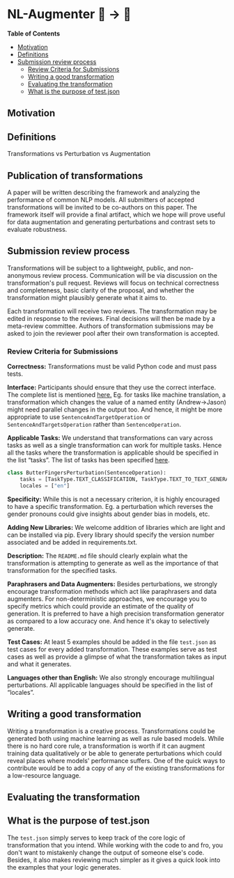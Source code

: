 # NL-Augmenter 🦎 → 🐍

**Table of Contents**
* [Motivation](#motivation)
* [Definitions](#definitions)
* [Submission review process](#submission-review-process)
    * [Review Criteria for Submissions](#review-criteria-for-submissions)
    * [Writing a good transformation](#Writing-a-good-transformation)
    * [Evaluating the transformation](#evaluating-the-transformation)
    * [What is the purpose of test.json](#What-is-the-purpose-of-test.json)

## Motivation

## Definitions
Transformations vs Perturbation vs Augmentation 

## Publication of transformations

A paper will be written describing the framework and analyzing the performance of common NLP models. All submitters of accepted transformations will be invited to be co-authors on this paper. The framework itself will provide a final artifact, which we hope will prove useful for data augmentation and generating perturbations and contrast sets to evaluate robustness. 

## Submission review process

Transformations will be subject to a lightweight, public, and non-anonymous review process. Communication will be via discussion on the transformation's pull request. Reviews will focus on technical correctness and completeness, basic clarity of the proposal, and whether the transformation might plausibly generate what it aims to.

Each transformation will receive two reviews. The transformation may be edited in response to the reviews. Final decisions will then be made by a meta-review committee. Authors of transformation submissions may be asked to join the reviewer pool after their own transformation is accepted.

### Review Criteria for Submissions
**Correctness:** Transformations must be valid Python code and must pass tests. 

**Interface:** Participants should ensure that they use the correct interface. The complete list is mentioned [here.](../interfaces) Eg. for tasks like machine translation, a transformation which changes the value of a named entity (Andrew->Jason) might need parallel changes in the output too. And hence, it might be more appropriate to use `SentenceAndTargetOperation` or `SentenceAndTargetsOperation` rather than `SentenceOperation`.

**Applicable Tasks:** We understand that transformations can vary across tasks as well as a single transformation can work for multiple tasks. Hence all the tasks where the transformation is applicable should be specified in the list “tasks”. The list of tasks has been specified [here](tasks/TaskTypes.py).
```python
class ButterFingersPerturbation(SentenceOperation):
    tasks = [TaskType.TEXT_CLASSIFICATION, TaskType.TEXT_TO_TEXT_GENERATION, TaskType.TEXT_TAGGING]
    locales = ["en"]
```

**Specificity:** While this is not a necessary criterion, it is highly encouraged to have a specific transformation. Eg. a perturbation which reverses the gender pronouns could give insights about gender bias in models, etc.

**Adding New Libraries:** We welcome addition of libraries which are light and can be installed via pip. Every library should specify the version number associated and be added in requirements.txt. 

**Description:** The `README.md` file should clearly explain what the transformation is attempting to generate as well as the importance of that transformation for the specified tasks.

**Paraphrasers and Data Augmenters:** Besides perturbations, we strongly encourage transformation methods which act like paraphrasers and data augmenters. For non-deterministic approaches, we encourage you to specify metrics which could provide an estimate of the quality of generation. It is preferred to have a high precision transformation generator as compared to a low accuracy one. And hence it's okay to selectively generate.
 
**Test Cases:** At least 5 examples should be added in the file `test.json` as test cases for every added transformation. These examples serve as test cases as well as provide a glimpse of what the transformation takes as input and what it generates.

**Languages other than English:** We also strongly encourage multilingual perturbations. All applicable languages should be specified in the list of “locales”.
 
## Writing a good transformation
Writing a transformation is a creative process. Transformations could be generated both using machine learning as well as rule based models. While there is no hard core rule, a transformation is worth if it can augment training data qualitatively or be able to generate perturbations which could reveal places where models' performance suffers. One of the quick ways to contribute would be to add a copy of any of the existing transformations for a low-resource language.

## Evaluating the transformation
 

## What is the purpose of test.json
The `test.json` simply serves to keep track of the core logic of transformation that you intend. While working with the code to and fro, you don't want to mistakenly change the output of someone else's code. Besides, it also makes reviewing much simpler as it gives a quick look into the examples that your logic generates.   
